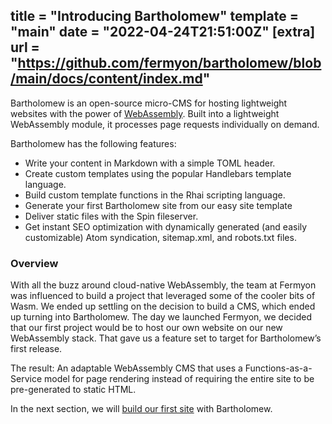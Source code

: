title = "Introducing Bartholomew"
template = "main"
date = "2022-04-24T21:51:00Z"
[extra]
url = "https://github.com/fermyon/bartholomew/blob/main/docs/content/index.md"
---

Bartholomew is an open-source micro-CMS for hosting lightweight websites with the power of [WebAssembly](https://webassembly.org/). Built into a lightweight WebAssembly module, it processes page requests individually on demand.

Bartholomew has the following features:

* Write your content in Markdown with a simple TOML header.
* Create custom templates using the popular Handlebars template language.
* Build custom template functions in the Rhai scripting language.
* Generate your first Bartholomew site from our easy site template
* Deliver static files with the Spin fileserver.
* Get instant SEO optimization with dynamically generated (and easily customizable) Atom syndication, sitemap.xml, and robots.txt files.

### Overview

With all the buzz around cloud-native WebAssembly, the team at Fermyon was influenced to build a project that leveraged some of the cooler bits of Wasm. We ended up settling on the decision to build a CMS, which ended up turning into Bartholomew. The day we launched Fermyon, we decided that our first project would be to host our own website on our new WebAssembly stack. That gave us a feature set to target for Bartholomew’s first release.

The result: An adaptable WebAssembly CMS that uses a Functions-as-a-Service model for page rendering instead of requiring the entire site to be pre-generated to static HTML.

In the next section, we will [build our first site](/quickstart) with Bartholomew.
